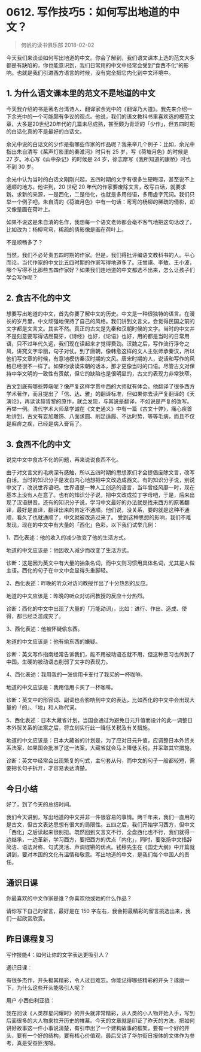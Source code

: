 # 0612. 写作技巧5：如何写出地道的中文？
> 何帆的读书俱乐部
2018-02-02

今天我们来谈谈如何写出地道的中文。你会了解到，我们语文课本上选的范文大多都是有缺陷的，你也能意识到，我们日常用的中文中经常会受到“食西不化”的影响。也就是我们引进西方语言的时候，没有完全把它内化到中文环境中。

## 1. 为什么语文课本里的范文不是地道的中文
今天我介绍的书是著名台湾诗人、翻译家余光中的《翻译乃大道》。我先来介绍一下余光中的一个可能颇有争议的观点。他说，我们的语文教科书里喜欢选的模范文章，大多是20世纪20年代的几篇未尽成熟，甚至颇为青涩的「少作」，但五四时期的白话化真的不是最好的白话文。

余光中说的白话文的少作是指哪些作家的作品呢？我来举几个例子：比如，余光中指出朱自清写《桨声灯影里的秦淮河》时只有 25 岁，写《荷塘月色》的时候是 27 岁。冰心写《山中杂记》的时候是 24 岁，徐志摩写《我所知道的康桥》时也不到 30 岁。

余光中认为当时的白话文刚刚兴起，五四时期的文字有很多生硬晦涩，甚至说不上通顺的地方。他讲到，20 世纪 20 年代的作家要废除文言，改写白话，就要求新。求新的来源，一是西化，二是俗化，也就是多用俗语，多用虚字冗词。我们只举一个例子吧。朱自清的《荷塘月色》中有一句话：弯弯的杨柳的稀疏的倩影，却又像是画在荷叶上。

如果不说这是朱自清的名作，我想每一个语文老师都会毫不客气地把这句话改了，比如改为：杨柳弯弯，稀疏的倩影像是画在荷叶上。

不是顺畅多了？

当然，我们不必苛责五四时期的作家。但是，我们得批评编语文教科书的人。平心而论，当代作家的中文比五四时期的作家写得地道多了。汪曾祺、李敖、王小波，哪个写得不比那些五四作家好？如果我们连地道的中文都选不出来，怎么让孩子们学会写作呢？

## 2. 食古不化的中文
想要写出地道的中文，首先你要了解中文的历史。中文是一种很独特的语言。在漫长的岁月里，中文顽强地保持了自己的风格。我们讲到文言文，会觉得民国之前的文字都是文言文。其实不然。真正的古文是先秦和汉朝时候的文字。当时的中文并不是刻意要写得诘屈聱牙，《诗经》也好，《论语》也好，用的都是当时的日常用语，只不过年代久远，我们现在读起来才觉得费劲。汉魏之后，写作流行浮夸之风，讲究文字华丽，句子对仗。到了唐朝，像韩愈这样的文人主张师承秦汉，所以他们写文章的时候，有意地模仿秦汉时期的文风。唐宋时期的人，说话和写作的风格已经很不一样了。如果你读读宋朝的话本，那才更像当时的口语。尽管古文对保持中华文明的一致性有贡献，但它的缺陷也是很明显的，古文的表现力非常狭窄。

古文到底有哪些弊端呢？像严复这样学贯中西的大师就有体会。他翻译了很多西方学术著作，而且提出了「信、达、雅」的翻译标准，但如果你去读严复翻译的《天演论》，再读读赫胥黎的原作，就会发现，与其说是翻译，不如说是严复的改写。再举一例。清代学术大师章学诚在《文史通义》中有一篇《古文十弊》，痛心疾首地讲到，古文有妄加雕饰、八面求圆、削足适履、不达时势，等等毛病，而且不仅是癣疥之疾，已经是病入膏肓了。

## 3. 食西不化的中文
说完中文中食古不化的问题，再来说说食西不化。

由于对文言文的毛病深有感触，所以五四时期的思想家们才会提倡废除文言，改写白话。当时的知识分子是发自内心地想把中文改造成西文。有的知识分子说，别说中文了，改说世界语吧。世界语是一种人工创造的语言，当年曾经风靡一时，现在基本上没有人在意了。也有的知识分子说，把中文改成拉丁字母吧，于是，后来出现了汉语拼音。还有的知识分子说，学习中文最好的办法就是找来西方的原著翻译，最好是直译，翻译出来的肯定不通顺。他们说，没关系，要的就是这种不通顺，看久了也就通顺了，中文就被改造过来了。
受到这种思想的影响，我们不难发现，现在的中文中有大量的「西化」色彩。以下我们试举几例：

1、西化表述：他的收入的减少改变了他的生活方式。

地道的中文应该是：他因收入减少而改变了生活方式。

诊断：这是因为英文中有大量的抽象名词，而中文则习惯用具体名词，尤其是人做主语。西化的句子在中文中会显得头重脚轻。

2、西化表述：昨晚的听众对访问教授作出了十分热烈的反应。

地道的中文应该是：昨晚的听众对访问教授的反应十分热烈。

诊断：西化的中文中出现了大量的「万能动词」，比如：进行、作出、造成、使得，都已经泛滥成灾了。

3、西化表述：他被怀疑偷东西。

地道的中文应该是：他有偷东西的嫌疑。

诊断：英文写作指南经常告诉我们，能不用被动语态就不用，但这种恶习也传到了中国，生硬的被动语态削弱了文字的表现力。

4、西化表述：我用我的一张信用卡支付了我买的一杯咖啡。

地道的中文应该是：我用信用卡买了一杯咖啡。

诊断：英文中的形容词、副词也会影响到中文的表达，比如西化的中文中会出现大量的「的」、「地」和人称代词。

5、西化表述：日本大藏省计划，当国会通过为避免日元升值而设计的此一调整日本外贸关系的法案之后，将立刻实行此一降低关税及有关措施。

地道的中文应该是：日本大藏省的计划是，为了应对日元升值，应调整日本外贸关系法案，如果国会批准了这一法案，大藏省就会马上降低关税，并采取其它措施。

诊断：英文中经常会出现繁复的句式，主句套从句，而中文的句子一般都较短，需要把长句子拆开，才容易表达清楚。

## 今日小结
好了，到了今天的总结时间。

我们今天讲到，写出地道的中文并非一件很容易的事情。两千年来，我们一直用的是古文，但古文表达思想有很大的局限性。五四之后，我们开始学习西方，但中文「西化」之后读起来很别扭。既然回到文言文不行，全盘西化也不行，我们就得一边继承，一边革新，学习西方，要把西方的优点「内化」，同时，要张扬中文措辞简洁、语法对称、句式灵活、声调铿锵的优点。钱穆先生在《国史大纲》中开篇就讲到，要对本国的文化有温情和敬意。写出地道的中文，是我们每个中国人的责任。

## 通识日课
你最喜欢的中文作家是谁？你喜欢他或她的什么作品？ 

请你写下自己的留言，最好是在 150 字左右，我会把最精彩的留言挑选出来，我们一起欣赏欣赏。

## 昨日课程复习
写作技能4：如何让你的文字表达更吸引人？

通识日课：

有很多杰作，开头极其精彩，令人过目难忘。你能记得哪些精彩的开头？琢磨一下，为什么这些开头能吸引人呢？

用户 小西伯利亚狼：

我在阅读《人类群星闪耀时》的开头就非常精彩，从人类的小人物开始入手，写到后面很多的大人物来拉开历史的帷幕。今天的文章就是印证了昨天的方法，把如何讲好故事这一件小事说清楚，有引申出了一个建构故事的框架，要有一个好的开头，要有一个好的结构，要有核心价值观，最后又讲了华尔街日报体的文体作为参考，真是受益匪浅呀。



